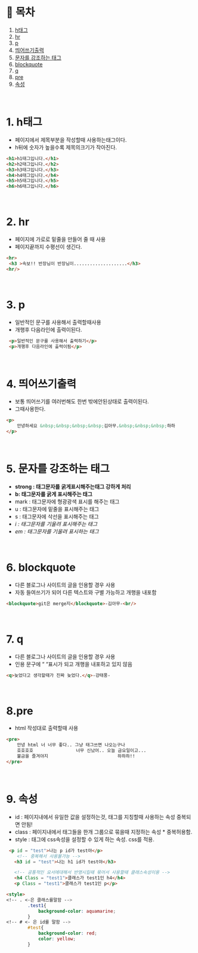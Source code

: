 # 🔖 목차
1. [h태그](#1-h태그)<br/>
2. [hr](#2-hr)<br/>
3. [p](#3-p)<br/>
4. [띄어쓰기출력](#4-띄어쓰기출력)<br/>
5. [문자를 강조하는 태그](#5-문자를-강조하는-태그)<br/>
6. [blockquote](#6-blockquote)<br/>
7. [q](#7-q)<br/>
8. [pre](#8-pre)<br/>
9. [속성](#9-속성)<br/>


<br/>

# 1. h태그
- 페이지에서 제목부분을 작성할때 사용하는태그이다.
- h뒤에 숫자가 높을수록 제목의크기가 작아진다.

```html
<h1>h1태그입니다.</h1>
<h2>h2태그입니다.</h2>
<h3>h3태그입니다.</h3>
<h4>h4태그입니다.</h4>
<h5>h5태그입니다.</h5>
<h6>h6태그입니다.</h6>
```

<br>

# 2. hr
- 페이지에 가로로 밑줄을 만들어 줄 때 사용
- 페이지끝까지 수평선이 생긴다.

```html
<hr>
 <h3 >속보!! 반장님이 반장님이....................</h3>
<hr/>
```

<br/>

# 3. p
- 일반적인 문구를 사용해서 출력할때사용
- 개행후 다음라인에 출력이된다.

```html
 <p>일반적인 문구를 사용해서 출력하기</p>
 <p>개행후 다음라인에 출력이됨</p>
```

<br/>

# 4. 띄어쓰기출력
- 보통 띄어쓰기를 여러번해도 한번 밖에안된상태로 출력이된다.
- 그때사용한다.

```html
<p>
    안녕하세요 &nbsp;&nbsp;&nbsp;&nbsp;김아무.&nbsp;&nbsp;&nbsp;하하
</p>
```

<br/>

# 5. 문자를 강조하는 태그
- **strong : 태그문자를 굵게표시해주는태그  강하게 처리**
- **b: 태그문자를 굵게 표시해주는 태그**
- mark : 태그문자에 형광광색 표시를 해주는 태그
- u : 태그문자에 밑줄을 표시해주는 태그
- s : 태그문자에 삭선을 표시해주는 태그
- <i>i : 태그문자를 기울려 표시해주는 태그</i>
- <em>em : 태그문자를 기울려 표시하는 태그</em>

<br/>

# 6. blockquote
- 다른 블로그나 사이트의 글을 인용할 경우 사용
- 자동 들여쓰기가 되어 다른 텍스트와 구별 가능하고 개행을 내포함

```html
<blockquote>git은 merge지</blockquote>-김아무-<br/>
```

<br/>

# 7. q
- 다른 블로그나 사이트의 글을 인용할 경우 사용
- 인용 문구에 “ “표시가 되고 개행을 내포하고 있지 않음

```html
<q>늦었다고 생각할때가 진짜 늦었다.</q>-강태풍-
```

<br/>

# 8.pre
- html 작성대로 출력할때 사용

```html
<pre>
    안녕 html 너 너무 좋다.. 그냥 태그쓰면 나오는구나
    호호호호                너무 신났어.. 오늘 금요일이고...
    불금을 즐겨야지                          하하하!!
</pre>
```

<br/>

# 9. 속성
- id : 페이지내에서 유일한 값을 설정하는것, 태그를 지칭할때 사용하는 속성 중복되면 안됨!
- class : 페이지내에서 태그들을 한개 그룹으로 묶을때 지정하는 속성 * 중복허용함.
- style : 태그에 css속성을 설정할 수 있게 하는 속성. css를 적용.

```html
 <p id = "test">나는 p id가 test야</p>
    <!-- 중복해서 사용불가능 -->
   <h3 id = "test">나는 h1 id가 test야</h3> 

   <!-- 공통적인 요서에대해서 반영시킬때 묶어서 사용할때 클래스속성이용 -->
   <h4 Class = "test1">클래스가 test1인 h4</h4>
   <p Class = "test1">클래스가 test1인 p</p>

<style>
<!-- . <-은 클래스를말함 -->
        .test1{
            background-color: aquamarine;
        }
<!-- # <- 은 id를 말함 -->        
        #test{
            background-color: red;
            color: yellow;
        }

```

<br/>





    








    


